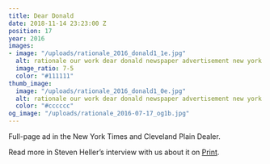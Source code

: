 ```yaml
---
title: Dear Donald
date: 2018-11-14 23:23:00 Z
position: 17
year: 2016
images:
- image: "/uploads/rationale_2016_donald1_1e.jpg"
  alt: rationale our work dear donald newspaper advertisement new york times
  image_ratio: 7-5
  color: "#111111"
thumb_image:
  image: "/uploads/rationale_2016_donald1_0e.jpg"
  alt: rationale our work dear donald newspaper advertisement new york times
  color: "#cccccc"
og_image: "/uploads/rationale_2016-07-17_og1b.jpg"
---
```


Full-page ad in the New York Times and Cleveland Plain Dealer.

Read more in Steven Heller’s interview with us about it on [Print](http://www.printmag.com/daily-heller/letter-to-a-divider-sean-wolcott/). 